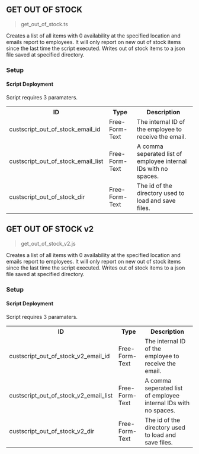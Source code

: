 ## GET OUT OF STOCK

> get_out_of_stock.ts

Creates a list of all items with 0 availability at the specified location and emails report to employees. It will only report on new out of stock items since the last time the script executed.
Writes out of stock items to a json file saved at specified directory.

### Setup

#### Script Deployment

Script requires 3 paramaters.

<table>
  <tr>
    <th>ID</th>
    <th>Type</th>
    <th>Description</th>
  </tr>
  <tr>
    <td>custscript_out_of_stock_email_id</td>
    <td>Free-Form-Text</td>
    <td>The internal ID of the employee to receive the email.</td>
  </tr>
  <tr>
    <td>custscript_out_of_stock_email_list</td>
    <td>Free-Form-Text</td>
    <td>A comma seperated list of employee internal IDs with no spaces.</td>
  </tr>
  <tr>
    <td>custscript_out_of_stock_dir</td>
    <td>Free-Form-Text</td>
    <td>The id of the directory used to load and save files.</td>
  </tr>
</table>

## GET OUT OF STOCK v2

> get_out_of_stock_v2.js

Creates a list of all items with 0 availability at the specified location and emails report to employees. It will only report on new out of stock items since the last time the script executed.
Writes out of stock items to a json file saved at specified directory.

### Setup

#### Script Deployment

Script requires 3 paramaters.

<table>
  <tr>
    <th>ID</th>
    <th>Type</th>
    <th>Description</th>
  </tr>
  <tr>
    <td>custscript_out_of_stock_v2_email_id</td>
    <td>Free-Form-Text</td>
    <td>The internal ID of the employee to receive the email.</td>
  </tr>
  <tr>
    <td>custscript_out_of_stock_v2_email_list</td>
    <td>Free-Form-Text</td>
    <td>A comma seperated list of employee internal IDs with no spaces.</td>
  </tr>
  <tr>
    <td>custscript_out_of_stock_v2_dir</td>
    <td>Free-Form-Text</td>
    <td>The id of the directory used to load and save files.</td>
  </tr>
</table>
